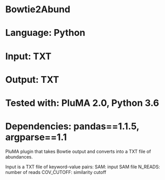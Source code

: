 # Bowtie2Abund
# Language: Python
# Input: TXT
# Output: TXT
# Tested with: PluMA 2.0, Python 3.6
# Dependencies: pandas==1.1.5, argparse==1.1

PluMA plugin that takes Bowtie output and converts into a TXT file of abundances.

Input is a TXT file of keyword-value pairs:
SAM: input SAM file
N_READS: number of reads
COV_CUTOFF: similarity cutoff
